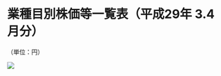 # 業種目別株価等一覧表（平成29年 $3.4$ 月分）

（単位：円）

![](https://www.nta.go.jp/tmp/b3a4dcaf-355d-4d8d-a497-e5d2899cdbca/images/6bd53150db6f6c025d2d4749fd4de0d9c796ab7c375c1abf154d2d2d79fc622a.jpg)